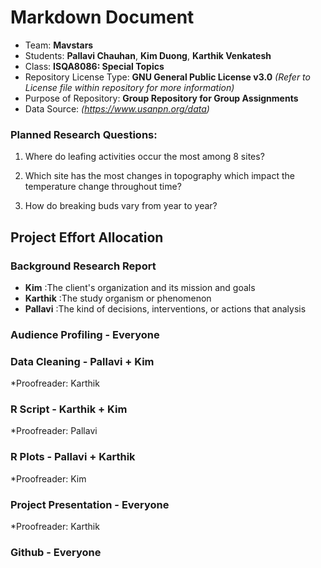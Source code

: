 # Markdown Document

* Team: **Mavstars** 
* Students: **Pallavi Chauhan**, **Kim Duong**, **Karthik Venkatesh**
* Class: **ISQA8086: Special Topics**
* Repository License Type: **GNU General Public License v3.0** _(Refer to License file within repository for more information)_
* Purpose of Repository: **Group Repository for Group Assignments**
* Data Source: _(https://www.usanpn.org/data)_

### Planned Research Questions: 
1. Where do leafing activities occur the most among 8 sites?  

2. Which site has the most changes in topography which impact the temperature change throughout time?  

3. How do breaking buds vary from year to year?  


## Project Effort Allocation 

### Background Research Report 

* **Kim** :The client's organization and its mission and goals 
* **Karthik** :The study organism or phenomenon 
* **Pallavi** :The kind of decisions, interventions, or actions that analysis 

### Audience Profiling - Everyone

### Data Cleaning - Pallavi + Kim 
*Proofreader: Karthik

### R Script - Karthik + Kim 
*Proofreader: Pallavi

### R Plots - Pallavi + Karthik 
*Proofreader: Kim 

### Project Presentation - Everyone 
*Proofreader: Karthik 

### Github - Everyone 
